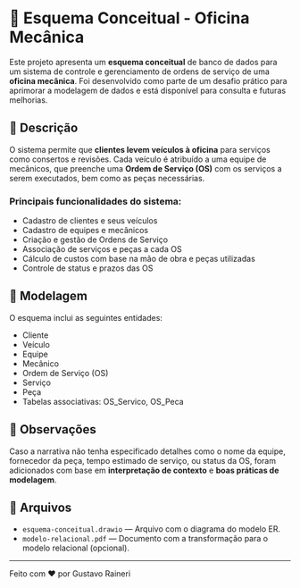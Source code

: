 # 🚗 Esquema Conceitual - Oficina Mecânica

Este projeto apresenta um **esquema conceitual** de banco de dados para um sistema de controle e gerenciamento de ordens de serviço de uma **oficina mecânica**. Foi desenvolvido como parte de um desafio prático para aprimorar a modelagem de dados e está disponível para consulta e futuras melhorias.

## 📘 Descrição

O sistema permite que **clientes levem veículos à oficina** para serviços como consertos e revisões. Cada veículo é atribuído a uma equipe de mecânicos, que preenche uma **Ordem de Serviço (OS)** com os serviços a serem executados, bem como as peças necessárias.

### Principais funcionalidades do sistema:

- Cadastro de clientes e seus veículos
- Cadastro de equipes e mecânicos
- Criação e gestão de Ordens de Serviço
- Associação de serviços e peças a cada OS
- Cálculo de custos com base na mão de obra e peças utilizadas
- Controle de status e prazos das OS

## 🧱 Modelagem

O esquema inclui as seguintes entidades:

- Cliente
- Veículo
- Equipe
- Mecânico
- Ordem de Serviço (OS)
- Serviço
- Peça
- Tabelas associativas: OS_Servico, OS_Peca

## 🔎 Observações

Caso a narrativa não tenha especificado detalhes como o nome da equipe, fornecedor da peça, tempo estimado de serviço, ou status da OS, foram adicionados com base em **interpretação de contexto** e **boas práticas de modelagem**.

## 📎 Arquivos

- `esquema-conceitual.drawio` — Arquivo com o diagrama do modelo ER.
- `modelo-relacional.pdf` — Documento com a transformação para o modelo relacional (opcional).

---

Feito com ❤️ por Gustavo Raineri
